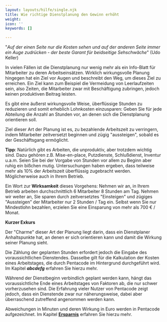 ```yaml
---
layout: layouts/hilfe/single.njk
title: Wie richtige Dienstplanung den Gewinn erhöht
weight: 
icon: ''
keywords: []

---
```

"_Auf der einen Seite nur die Kosten sehen und auf der anderen Seite immer ein Auge zudrücken - der beste Garant für beidseitige Sehschwäche_" (Udo Keller)

In vielen Fällen ist die Dienstplanung nur wenig mehr als ein Info-Blatt für Mitarbeiter zu deren Arbeitseinsätzen. Wirklich wirkungsvolle Planung hingegen hat ein Ziel vor Augen und beschreibt den Weg, um dieses Ziel zu erreichen. Ein Ziel kann zum Beispiel die Vermeidung von Leerlaufzeiten sein, also Zeiten, die Mitarbeiter zwar mit Beschäftigung zubringen, jedoch keinen produktiven Beitrag leisten.

Es gibt eine äußerst wirkungsvolle Weise, überflüssige Stunden zu reduzieren und somit erheblich Lohnkosten einzusparen: Geben Sie für jede Abteilung die Anzahl an Stunden vor, an denen sich die Dienstplanung orientieren soll.

Ziel dieser Art der Planung ist es, zu bezahlende Arbeitszeit zu verringern, indem Mitarbeiter zeitversetzt beginnen und zügig "aussteigen", sobald es der Geschäftsgang ermöglicht.

**Tipp**: Natürlich gibt es Arbeiten, die unproduktiv, aber trotzdem wichtig sind. Dazu gehören z.B. Mise-en-place, Putzdienste, Schlußdienst, Inventur u.a.m. Seien Sie bei der Vorgabe von Stunden vor allem zu Beginn aber ruhig ein bißchen mutig. Untersuchungen haben ergeben, dass teilweise mehr als 10% der Arbeitszeit überflüssig zugebracht werden. Möglicherweise auch in Ihrem Betrieb.

Ein Wort zur **Wirksamkeit** dieses Vorgehens: Nehmen wir an, in Ihrem Betrieb arbeiten durchschnittlich 6 Mitarbeiter 8 Stunden am Tag. Nehmen wir weiter an, Sie sparen  durch zeitversetztes "Einsteigen" und zügiges "Aussteigen" der Mitarbeiter nur 2 Stunden / Tag ein. Selbst wenn Sie nur Mindestlohn bezahlen, erzielen Sie eine Einsparung von mehr als 700 € / Monat.

**Kurzer Exkurs**

Der "Charme" dieser Art der Planung liegt darin, dass ein Dienstplaner Anhaltspunkte hat, an denen er sich orientieren kann und damit die Wirkung seiner Planung sieht.

Die Zählung der geplanten Stunden erfordert jedoch die Eingabe des voraussichtlichen Dienstendes. Dasselbe gilt für die Kalkulation der Kosten eines Arbeitstages, die durch Pentacode im Hintergrund durchgeführt wird. Im Kapitel **_abcdefg_** erfahren Sie hierzu mehr.

Während der Dienstbeginn verbindlich geplant werden kann, hängt das voraussichtliche Ende eines Arbeitstages von Faktoren ab, die nur schwer vorherzusehen sind. Die Erfahrung vieler Nutzer von Pentacode zeigt jedoch, dass ein Dienstende zwar nur näherungsweise, dabei aber überraschend zutreffend angenommen werden kann.

Abweichungen in Minuten und deren Wirkung in Euro werden in Pentacode aufgezeichnet. Im Kapitel [**Ersparnis**](/hilfe/handbuch/berichte/ersparnisberichte/) erfahren Sie hierzu mehr.
